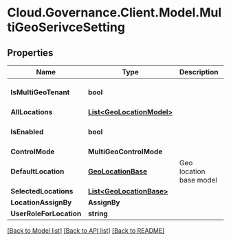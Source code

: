 # Cloud.Governance.Client.Model.MultiGeoSerivceSetting
## Properties

Name | Type | Description | Notes
------------ | ------------- | ------------- | -------------
**IsMultiGeoTenant** | **bool** |  | [optional] [default to false]
**AllLocations** | [**List&lt;GeoLocationModel&gt;**](GeoLocationModel.md) |  | [optional] 
**IsEnabled** | **bool** |  | [optional] [default to false]
**ControlMode** | **MultiGeoControlMode** |  | [optional] 
**DefaultLocation** | [**GeoLocationBase**](GeoLocationBase.md) | Geo location base model | [optional] 
**SelectedLocations** | [**List&lt;GeoLocationBase&gt;**](GeoLocationBase.md) |  | [optional] 
**LocationAssignBy** | **AssignBy** |  | [optional] 
**UserRoleForLocation** | **string** |  | [optional] 

[[Back to Model list]](../README.md#documentation-for-models) [[Back to API list]](../README.md#documentation-for-api-endpoints) [[Back to README]](../README.md)


